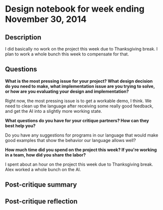 # Design notebook for week ending November 30, 2014

## Description

I did basically no work on the project this week due to Thanksgiving break. I plan to work a whole bunch this week
to compensate for that.

## Questions

**What is the most pressing issue for your project? What design decision do
you need to make, what implementation issue are you trying to solve, or how
are you evaluating your design and implementation?**

Right now, the most pressing issue is to get a workable demo, I think. We need to clean up the language after
receiving some really good feedback, and get the AI into a slightly more working state.

**What questions do you have for your critique partners? How can they best help
you?**

Do you have any suggestions for programs in our language that would make good examples that show the behavior
our language allows well?

**How much time did you spend on the project this week? If you're working in a
team, how did you share the labor?**

I spent about an hour on the project this week due to Thanksgiving break. Alex worked a whole bunch on the AI.

## Post-critique summary

## Post-critique reflection
